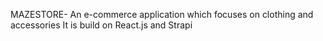 MAZESTORE- An e-commerce application which focuses on clothing and accessories
It is build on React.js and Strapi 
